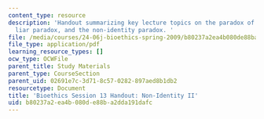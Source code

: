 ```yaml
---
content_type: resource
description: 'Handout summarizing key lecture topics on the paradox of the heap, the
  liar paradox, and the non-identity paradox. '
file: /media/courses/24-06j-bioethics-spring-2009/b80237a2ea4b080de88ba2dda191dafc_MIT24_06Js09_handout13.pdf
file_type: application/pdf
learning_resource_types: []
ocw_type: OCWFile
parent_title: Study Materials
parent_type: CourseSection
parent_uid: 02691e7c-3d71-8c57-0282-897aed8b1db2
resourcetype: Document
title: 'Bioethics Session 13 Handout: Non-Identity II'
uid: b80237a2-ea4b-080d-e88b-a2dda191dafc
---
```

